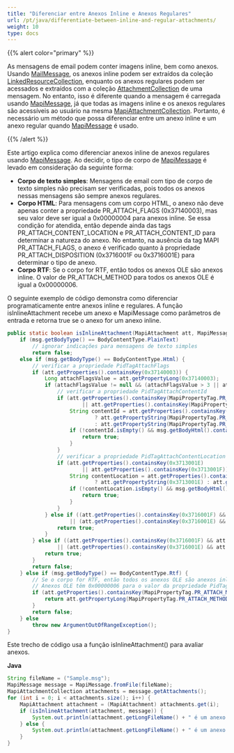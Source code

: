 ```yaml
---
title: "Diferenciar entre Anexos Inline e Anexos Regulares"
url: /pt/java/differentiate-between-inline-and-regular-attachments/
weight: 10
type: docs
---
```


{{% alert color="primary" %}} 

As mensagens de email podem conter imagens inline, bem como anexos. Usando [MailMessage](http://www.aspose.com/api/java/email/com.aspose.email/classes/MailMessage), os anexos inline podem ser extraídos da coleção [LinkedResourceCollection](https://apireference.aspose.com/email//java/com.aspose.email/linkedresourcecollection), enquanto os anexos regulares podem ser acessados e extraídos com a coleção [AttachmentCollection](https://apireference.aspose.com/email//java/com.aspose.email/attachmentcollection) de uma mensagem. No entanto, isso é diferente quando a mensagem é carregada usando [MapiMessage](https://apireference.aspose.com/email//java/com.aspose.email/mapimessage), já que todas as imagens inline e os anexos regulares são acessíveis ao usuário na mesma [MapiAttachmentCollection](https://apireference.aspose.com/email//java/com.aspose.email/mapiattachmentcollection). Portanto, é necessário um método que possa diferenciar entre um anexo inline e um anexo regular quando [MapiMessage](https://apireference.aspose.com/email//java/com.aspose.email/mapimessage) é usado.

{{% /alert %}} 

Este artigo explica como diferenciar anexos inline de anexos regulares usando [MapiMessage](https://apireference.aspose.com/email//java/com.aspose.email/mapimessage). Ao decidir, o tipo de corpo de [MapiMessage](https://apireference.aspose.com/email//java/com.aspose.email/mapimessage) é levado em consideração da seguinte forma:

- **Corpo de texto simples**: Mensagens de email com tipo de corpo de texto simples não precisam ser verificadas, pois todos os anexos nessas mensagens são sempre anexos regulares.
- **Corpo HTML**: Para mensagens com um corpo HTML, o anexo não deve apenas conter a propriedade PR_ATTACH_FLAGS (0x37140003), mas seu valor deve ser igual a 0x00000004 para anexos inline. Se essa condição for atendida, então depende ainda das tags PR_ATTACH_CONTENT_LOCATION e PR_ATTACH_CONTENT_ID para determinar a natureza do anexo. No entanto, na ausência da tag MAPI PR_ATTACH_FLAGS, o anexo é verificado quanto à propriedade PR_ATTACH_DISPOSITION (0x3716001F ou 0x3716001E) para determinar o tipo de anexo.
- **Corpo RTF**: Se o corpo for RTF, então todos os anexos OLE são anexos inline. O valor de PR_ATTACH_METHOD para todos os anexos OLE é igual a 0x00000006.

O seguinte exemplo de código demonstra como diferenciar programaticamente entre anexos inline e regulares. A função isInlineAttachment recebe um anexo e MapiMessage como parâmetros de entrada e retorna true se o anexo for um anexo inline.

~~~java
public static boolean isInlineAttachment(MapiAttachment att, MapiMessage msg) {
    if (msg.getBodyType() == BodyContentType.PlainText)
        // ignorar indicações para mensagens de texto simples
        return false;
    else if (msg.getBodyType() == BodyContentType.Html) {
        // verificar a propriedade PidTagAttachFlags
        if (att.getProperties().containsKey(0x37140003)) {
            Long attachFlagsValue = att.getPropertyLong(0x37140003);
            if (attachFlagsValue != null && (attachFlagsValue > 3 || attachFlagsValue < 1)) {
                // verificar a propriedade PidTagAttachContentId
                if (att.getProperties().containsKey(MapiPropertyTag.PR_ATTACH_CONTENT_ID) 
                        || att.getProperties().containsKey(MapiPropertyTag.PR_ATTACH_CONTENT_ID_W)) {
                    String contentId = att.getProperties().containsKey(MapiPropertyTag.PR_ATTACH_CONTENT_ID) 
                            ? att.getPropertyString(MapiPropertyTag.PR_ATTACH_CONTENT_ID)
                            : att.getPropertyString(MapiPropertyTag.PR_ATTACH_CONTENT_ID_W);
                    if (!contentId.isEmpty() && msg.getBodyHtml().contains(contentId)) {
                        return true;
                    }
                }
                // verificar a propriedade PidTagAttachContentLocation
                if (att.getProperties().containsKey(0x3713001E) 
                        || att.getProperties().containsKey(0x3713001F)) {
                    String contentLocation = att.getProperties().containsKey(0x3713001E) 
                            ? att.getPropertyString(0x3713001E) : att.getPropertyString(0x3713001F);
                    if (!contentLocation.isEmpty() && msg.getBodyHtml().contains(contentLocation)) {
                        return true;
                    }
                }
            } else if ((att.getProperties().containsKey(0x3716001F) && att.getPropertyString(0x3716001F).equalsIgnoreCase("inline"))
                    || (att.getProperties().containsKey(0x3716001E) && att.getPropertyString(0x3716001E).equalsIgnoreCase("inline"))) {
                return true;
            }
        } else if ((att.getProperties().containsKey(0x3716001F) && att.getPropertyString(0x3716001F).equalsIgnoreCase("inline"))
                || (att.getProperties().containsKey(0x3716001E) && att.getPropertyString(0x3716001E).equalsIgnoreCase("inline"))) {
            return true;
        }
        return false;
    } else if (msg.getBodyType() == BodyContentType.Rtf) {
        // Se o corpo for RTF, então todos os anexos OLE são anexos inline.
        // Anexos OLE têm 0x00000006 para o valor da propriedade PidTagAttachMethod
        if (att.getProperties().containsKey(MapiPropertyTag.PR_ATTACH_METHOD)) {
            return att.getPropertyLong(MapiPropertyTag.PR_ATTACH_METHOD) == 0x00000006;
        }
        return false;
    } else
        throw new ArgumentOutOfRangeException();
}
~~~



Este trecho de código usa a função isInlineAttachment() para avaliar anexos.

**Java**

~~~java
String fileName = ("Sample.msg");
MapiMessage message = MapiMessage.fromFile(fileName);
MapiAttachmentCollection attachments = message.getAttachments();
for (int i = 0; i < attachments.size(); i++) {
    MapiAttachment attachment = (MapiAttachment) attachments.get(i);
    if (isInlineAttachment(attachment, message)) {
        System.out.println(attachment.getLongFileName() + " é um anexo inline");
    } else {
        System.out.println(attachment.getLongFileName() + " é um anexo regular");
    }
}
~~~
